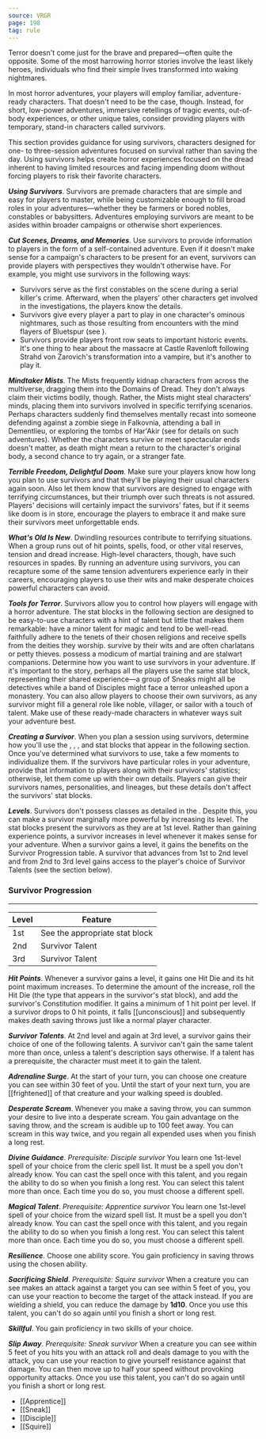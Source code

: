 ```yaml
---
source: VRGR
page: 198
tag: rule
---
```


Terror doesn't come just for the brave and prepared—often quite the opposite. Some of the most harrowing horror stories involve the least likely heroes, individuals who find their simple lives transformed into waking nightmares.

In most horror adventures, your players will employ familiar, adventure-ready characters. That doesn't need to be the case, though. Instead, for short, low-power adventures, immersive retellings of tragic events, out-of-body experiences, or other unique tales, consider providing players with temporary, stand-in characters called survivors.

This section provides guidance for using survivors, characters designed for one- to three-session adventures focused on survival rather than saving the day. Using survivors helps create horror experiences focused on the dread inherent to having limited resources and facing impending doom without forcing players to risk their favorite characters.


**_Using Survivors_**. Survivors are premade characters that are simple and easy for players to master, while being customizable enough to fill broad roles in your adventures—whether they be farmers or bored nobles, constables or babysitters. Adventures employing survivors are meant to be asides within broader campaigns or otherwise short experiences.

**_Cut Scenes, Dreams, and Memories_**. Use survivors to provide information to players in the form of a self-contained adventure. Even if it doesn't make sense for a campaign's characters to be present for an event, survivors can provide players with perspectives they wouldn't otherwise have. For example, you might use survivors in the following ways:

- Survivors serve as the first constables on the scene during a serial killer's crime. Afterward, when the players' other characters get involved in the investigations, the players know the details.
- Survivors give every player a part to play in one character's ominous nightmares, such as those resulting from encounters with the mind flayers of Bluetspur (see ).
- Survivors provide players front row seats to important historic events. It's one thing to hear about the massacre at Castle Ravenloft following Strahd von Zarovich's transformation into a vampire, but it's another to play it.




**_Mindtaker Mists_**. The Mists frequently kidnap characters from across the multiverse, dragging them into the Domains of Dread. They don't always claim their victims bodily, though. Rather, the Mists might steal characters' minds, placing them into survivors involved in specific terrifying scenarios. Perhaps characters suddenly find themselves mentally recast into someone defending against a zombie siege in Falkovnia, attending a ball in Dementlieu, or exploring the tombs of Har'Akir (see  for details on such adventures). Whether the characters survive or meet spectacular ends doesn't matter, as death might mean a return to the character's original body, a second chance to try again, or a stranger fate.


**_Terrible Freedom, Delightful Doom_**. Make sure your players know how long you plan to use survivors and that they'll be playing their usual characters again soon. Also let them know that survivors are designed to engage with terrifying circumstances, but their triumph over such threats is not assured. Players' decisions will certainly impact the survivors' fates, but if it seems like doom is in store, encourage the players to embrace it and make sure their survivors meet unforgettable ends.


**_What's Old Is New_**. 
Dwindling resources contribute to terrifying situations. When a group runs out of hit points, spells, food, or other vital reserves, tension and dread increase. High-level characters, though, have such resources in spades. By running an adventure using survivors, you can recapture some of the same tension adventurers experience early in their careers, encouraging players to use their wits and make desperate choices powerful characters can avoid.


**_Tools for Terror_**. Survivors allow you to control how players will engage with a horror adventure. The stat blocks in the following section are designed to be easy-to-use characters with a hint of talent but little that makes them remarkable:
 have a minor talent for magic and tend to be well-read.
 faithfully adhere to the tenets of their chosen religions and receive spells from the deities they worship.
 survive by their wits and are often charlatans or petty thieves.
 possess a modicum of martial training and are stalwart companions.
Determine how you want to use survivors in your adventure. If it's important to the story, perhaps all the players use the same stat block, representing their shared experience—a group of Sneaks might all be detectives while a band of Disciples might face a terror unleashed upon a monastery. You can also allow players to choose their own survivors, as any survivor might fill a general role like noble, villager, or sailor with a touch of talent. Make use of these ready-made characters in whatever ways suit your adventure best.


**_Creating a Survivor_**. When you plan a session using survivors, determine how you'll use the , , , and  stat blocks that appear in the following section. Once you've determined what survivors to use, take a few moments to individualize them. If the survivors have particular roles in your adventure, provide that information to players along with their survivors' statistics; otherwise, let them come up with their own details. Players can give their survivors names, personalities, and lineages, but these details don't affect the survivors' stat blocks.

**_Levels_**. Survivors don't possess classes as detailed in the . Despite this, you can make a survivor marginally more powerful by increasing its level. The stat blocks present the survivors as they are at 1st level. Rather than gaining experience points, a survivor increases in level whenever it makes sense for your adventure. When a survivor gains a level, it gains the benefits on the Survivor Progression table. A survivor that advances from 1st to 2nd level and from 2nd to 3rd level gains access to the player's choice of Survivor Talents (see the section below).
### Survivor Progression
---
|Level|Feature|
|----|------------|
|1st|See the appropriate stat block|
|2nd|Survivor Talent|
|3rd|Survivor Talent|



**_Hit Points_**. Whenever a survivor gains a level, it gains one Hit Die and its hit point maximum increases. To determine the amount of the increase, roll the Hit Die (the type that appears in the survivor's stat block), and add the survivor's Constitution modifier. It gains a minimum of 1 hit point per level.
If a survivor drops to 0 hit points, it falls [[unconscious]] and subsequently makes death saving throws just like a normal player character.


**_Survivor Talents_**. At 2nd level and again at 3rd level, a survivor gains their choice of one of the following talents. A survivor can't gain the same talent more than once, unless a talent's description says otherwise. If a talent has a prerequisite, the character must meet it to gain the talent.

**_Adrenaline Surge_**. At the start of your turn, you can choose one creature you can see within 30 feet of you. Until the start of your next turn, you are [[frightened]] of that creature and your walking speed is doubled.


**_Desperate Scream_**. Whenever you make a saving throw, you can summon your desire to live into a desperate scream. You gain advantage on the saving throw, and the scream is audible up to 100 feet away. You can scream in this way twice, and you regain all expended uses when you finish a long rest.



**_Divine Guidance_**. _Prerequisite: Disciple survivor_
You learn one 1st-level spell of your choice from the cleric spell list. It must be a spell you don't already know. You can cast the spell once with this talent, and you regain the ability to do so when you finish a long rest.
You can select this talent more than once. Each time you do so, you must choose a different spell.


**_Magical Talent_**. _Prerequisite: Apprentice survivor_
You learn one 1st-level spell of your choice from the wizard spell list. It must be a spell you don't already know. You can cast the spell once with this talent, and you regain the ability to do so when you finish a long rest.
You can select this talent more than once. Each time you do so, you must choose a different spell.


**_Resilience_**. Choose one ability score. You gain proficiency in saving throws using the chosen ability.


**_Sacrificing Shield_**. _Prerequisite: Squire survivor_
When a creature you can see makes an attack against a target you can see within 5 feet of you, you can use your reaction to become the target of the attack instead. If you are wielding a shield, you can reduce the damage by **1d10**. Once you use this talent, you can't do so again until you finish a short or long rest.


**_Skillful_**. You gain proficiency in two skills of your choice.


**_Slip Away_**. _Prerequisite: Sneak survivor_
When a creature you can see within 5 feet of you hits you with an attack roll and deals damage to you with the attack, you can use your reaction to give yourself resistance against that damage. You can then move up to half your speed without provoking opportunity attacks. Once you use this talent, you can't do so again until you finish a short or long rest.


- [[Apprentice]]
- [[Sneak]]
- [[Disciple]]
- [[Squire]]

